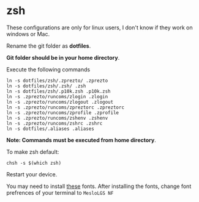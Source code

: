 # zsh

These configurations are only for linux users, I don't know if they work on windows or Mac.

Rename the git folder as **dotfiles**.

**Git folder should be in your home directory**.

Execute the following commands
```
ln -s dotfiles/zsh/.zprezto/ .zprezto
ln -s dotfiles/zsh/.zsh/ .zsh
ln -s dotfiles/zsh/.p10k.zsh .p10k.zsh
ln -s .zprezto/runcoms/zlogin .zlogin
ln -s .zprezto/runcoms/zlogout .zlogout
ln -s .zprezto/runcoms/zpreztorc .zpreztorc
ln -s .zprezto/runcoms/zprofile .zprofile
ln -s .zprezto/runcoms/zshenv .zshenv
ln -s .zprezto/runcoms/zshrc .zshrc
ln -s dotfiles/.aliases .aliases
```
**Note: Commands must be executed from home directory**.



To make zsh default:
```
chsh -s $(which zsh)
```
Restart your device.


You may need to install [these](https://github.com/romkatv/powerlevel10k#meslo-nerd-font-patched-for-powerlevel10k) fonts. After installing the fonts, change font prefrences of your terminal to `MesloLGS NF`

